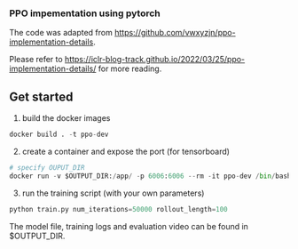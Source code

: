 ### PPO impementation using pytorch
The code was adapted from https://github.com/vwxyzjn/ppo-implementation-details.

Please refer to https://iclr-blog-track.github.io/2022/03/25/ppo-implementation-details/ for more reading.


## Get started
1. build the docker images
```python
docker build . -t ppo-dev 
```
2. create a container and expose the port (for tensorboard)
```python
# specify OUPUT_DIR 
docker run -v $OUTPUT_DIR:/app/ -p 6006:6006 --rm -it ppo-dev /bin/bash
```
3. run the training script (with your own parameters) 
```python
python train.py num_iterations=50000 rollout_length=100
```

The model file, training logs and evaluation video can be found in $OUTPUT_DIR.
